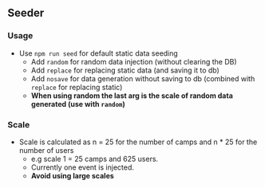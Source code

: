 ## Seeder
### Usage
- Use `npm run seed` for default static data seeding
    - Add `random` for random data injection (without clearing the DB)
    - Add `replace` for replacing static data (and saving it to db)
    - Add `nosave` for data generation without saving to db (combined with `replace` for replacing static)
    - **When using random the last arg is the scale of random data generated (use with `random`)**
    
### Scale
- Scale is calculated as n = 25 for the number of camps and n * 25 for the number of users
    - e.g scale 1 = 25 camps and 625 users.
    - Currently one event is injected.
    - **Avoid using large scales**
